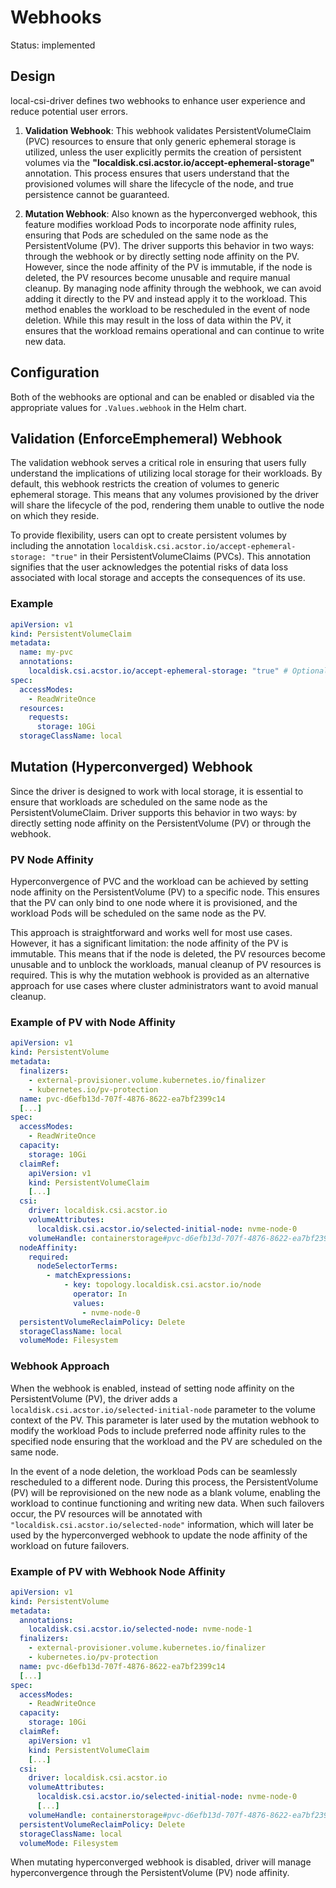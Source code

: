 # Webhooks

Status: implemented

## Design

local-csi-driver defines two webhooks to enhance user experience and reduce
potential user errors.

1. **Validation Webhook**: This webhook validates PersistentVolumeClaim (PVC)
resources to ensure that only generic ephemeral storage is utilized, unless the
user explicitly permits the creation of persistent volumes via the
**"localdisk.csi.acstor.io/accept-ephemeral-storage"** annotation. This process
ensures that users understand that the provisioned volumes will share the
lifecycle of the node, and true persistence cannot be guaranteed.

2. **Mutation Webhook**: Also known as the hyperconverged webhook, this feature
modifies workload Pods to incorporate node affinity rules, ensuring that Pods
are scheduled on the same node as the PersistentVolume (PV). The driver
supports this behavior in two ways: through the webhook or by directly setting
node affinity on the PV. However, since the node affinity of
the PV is immutable, if the node is deleted, the PV resources become unusable
and require manual cleanup. By managing node affinity through the webhook, we
can avoid adding it directly to the PV and instead apply it to the workload.
This method enables the workload to be rescheduled in the event of node
deletion.
While this may result in the loss of data within the PV, it ensures that
the workload remains operational and can continue to write new data.

## Configuration

Both of the webhooks are optional and can be enabled or disabled via the
appropriate values for `.Values.webhook` in the Helm chart.

## Validation (EnforceEmphemeral) Webhook

The validation webhook serves a critical role in ensuring that users fully
understand the implications of utilizing local storage for their workloads. By
default, this webhook restricts the creation of volumes to generic ephemeral
storage. This means that any volumes provisioned by the driver will share the
lifecycle of the pod, rendering them unable to outlive the node on which they
reside.

To provide flexibility, users can opt to create persistent volumes by including
the annotation `localdisk.csi.acstor.io/accept-ephemeral-storage: "true"` in their
PersistentVolumeClaims (PVCs). This annotation signifies that the user
acknowledges the potential risks of data loss associated with local storage and
accepts the consequences of its use.

### Example

```yaml
apiVersion: v1
kind: PersistentVolumeClaim
metadata:
  name: my-pvc
  annotations:
    localdisk.csi.acstor.io/accept-ephemeral-storage: "true" # Optional, allows creation of persistent volumes
spec:
  accessModes:
    - ReadWriteOnce
  resources:
    requests:
      storage: 10Gi
  storageClassName: local
```

## Mutation (Hyperconverged) Webhook

Since the driver is designed to work with local storage, it is essential to
ensure that workloads are scheduled on the same node as the
PersistentVolumeClaim. Driver supports this behavior in two ways: by directly
setting node affinity on the PersistentVolume (PV) or through the webhook.

### PV Node Affinity

Hyperconvergence of PVC and the workload can be achieved by setting node
affinity on the PersistentVolume (PV) to a specific node. This ensures that the
PV can only bind to one node where it is provisioned, and the workload Pods will
be scheduled on the same node as the PV.

This approach is straightforward and works well for most use cases. However, it
has a significant limitation: the node affinity of the PV is immutable. This
means that if the node is deleted, the PV resources become unusable and to
unblock the workloads, manual cleanup of PV resources is required. This is why
the mutation webhook is provided as an alternative approach for use cases where
cluster administrators want to avoid manual cleanup.

### Example of PV with Node Affinity

```yaml
apiVersion: v1
kind: PersistentVolume
metadata:
  finalizers:
    - external-provisioner.volume.kubernetes.io/finalizer
    - kubernetes.io/pv-protection
  name: pvc-d6efb13d-707f-4876-8622-ea7bf2399c14
  [...]
spec:
  accessModes:
    - ReadWriteOnce
  capacity:
    storage: 10Gi
  claimRef:
    apiVersion: v1
    kind: PersistentVolumeClaim
    [...]
  csi:
    driver: localdisk.csi.acstor.io
    volumeAttributes:
      localdisk.csi.acstor.io/selected-initial-node: nvme-node-0
    volumeHandle: containerstorage#pvc-d6efb13d-707f-4876-8622-ea7bf2399c14
  nodeAffinity:
    required:
      nodeSelectorTerms:
        - matchExpressions:
            - key: topology.localdisk.csi.acstor.io/node
              operator: In
              values:
                - nvme-node-0
  persistentVolumeReclaimPolicy: Delete
  storageClassName: local
  volumeMode: Filesystem
 ```

### Webhook Approach

When the webhook is enabled, instead of setting node affinity on the
PersistentVolume (PV), the driver adds a
`localdisk.csi.acstor.io/selected-initial-node` parameter to the volume context of
the PV. This parameter is later used by the mutation webhook to modify the
workload Pods to include preferred node affinity rules to the specified node
ensuring that the workload and the PV are scheduled on the same node.

In the event of a node deletion, the workload Pods can be seamlessly rescheduled
to a different node. During this process, the PersistentVolume (PV) will be
reprovisioned on the new node as a blank volume, enabling the workload to
continue functioning and writing new data. When such failovers occur, the PV
resources will be annotated with `"localdisk.csi.acstor.io/selected-node"`
information, which will later be used by the hyperconverged webhook to update
the node affinity of the workload on future failovers.

### Example of PV with Webhook Node Affinity

```yaml
apiVersion: v1
kind: PersistentVolume
metadata:
  annotations:
    localdisk.csi.acstor.io/selected-node: nvme-node-1
  finalizers:
    - external-provisioner.volume.kubernetes.io/finalizer
    - kubernetes.io/pv-protection
  name: pvc-d6efb13d-707f-4876-8622-ea7bf2399c14
  [...]
spec:
  accessModes:
    - ReadWriteOnce
  capacity:
    storage: 10Gi
  claimRef:
    apiVersion: v1
    kind: PersistentVolumeClaim
    [...]
  csi:
    driver: localdisk.csi.acstor.io
    volumeAttributes:
      localdisk.csi.acstor.io/selected-initial-node: nvme-node-0
      [...]
    volumeHandle: containerstorage#pvc-d6efb13d-707f-4876-8622-ea7bf2399c14
  persistentVolumeReclaimPolicy: Delete
  storageClassName: local
  volumeMode: Filesystem
```

When mutating hyperconverged webhook is disabled, driver will manage
hyperconvergence through the PersistentVolume (PV) node affinity.
